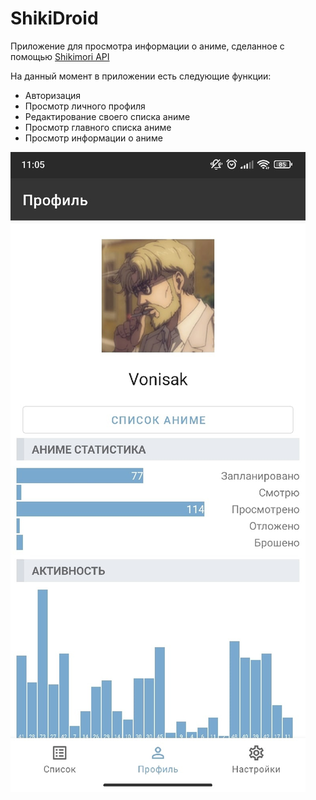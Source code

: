 # ShikiDroid
Приложение для просмотра информации о аниме, сделанное с помощью [Shikimori API](https://shikimori.one/api/doc)

На данный момент в приложении есть следующие функции:
- Авторизация
- Просмотр личного профиля
- Редактирование своего списка аниме
- Просмотр главного списка аниме
- Просмотр информации о аниме

![profile](screens/1.jpg)